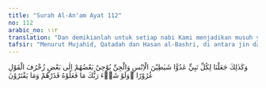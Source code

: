 ```yaml
---
title: "Surah Al-An'am Ayat 112"
no: 112
arabic_no: ١١٢
translation: "Dan demikianlah untuk setiap nabi Kami menjadikan musuh yang terdiri dari setan-setan manusia dan jin, sebagian mereka membisikkan kepada sebagian yang lain perkataan yang indah sebagai tipuan. Dan kalau Tuhanmu menghendaki, niscaya mereka tidak akan melakukannya, maka biarkanlah mereka bersama apa (kebohongan) yang mereka ada-adakan."
tafsir: "Menurut Mujahid, Qatadah dan Hasan al-Bashri, di antara jin dan manusia itu ada yang menjadi setan. Pendapat ini diperkuat oleh Abu dzar yang ditanya oleh Nabi Muhammad, \"Wahai Abu dzar apakah kamu telah memohon perlindungan kepada Allah dari kejahatan-kejahatan setan yang berasal dari jin dan manusia?\" Lalu Abu dzar bertanya, \"Ya Rasulullah adakah setan-setan dari manusia?\" Nabi Muhammad menjawab, \"Ya benar-benar ada\". Yang dimaksud di sini adalah manusia yang berperilaku seperti setan, selalu mengajak kepada kejahatan dan permusuhan. \n\nAyat ini menjelaskan, bahwa kaum Muslimin menghadapi sikap permusuhan orang-orang musyrik. Demikian pulalah Allah menjadikan bagi tiap-tiap Nabi musuh-musuh yang terdiri dari setan-setan baik dari jenis manusia maupun dari jenis jin. \n\nSetan-setan adalah musuh bagi para nabi dan para ulama yang menjadi pewaris para nabi; juga bagi setiap mubalig yang menyiarkan agama Allah, Setiap kali timbul hal yang bertentangan, pastilah yang satu akan mengalahkan yang lain, yang kuat tentu menghancurkan yang lemah, dan menjadi sunatullah, bahwa kesudahan yang baik dan kemenangan terakhir tentu berada di pihak golongan yang benar. Apabila turun hujan deras akan timbul banjir, dan ia akan menimbulkan buih yang banyak sekali di atas permukaan air. Buih itu, jika ditiup angin, segera lenyap menghilang sehingga hanya airnya yang tetap di bumi. Demikian pula kehidupan ini penuh dengan perjuangan; dan seorang pejuang tidak dapat memelihara kedudukannya kecuali dengan kegigihan dan kesabaran. Demikian pula amal-amal yang diterima Allah hanyalah amal-amal yang dikerjakan dengan baik dan ikhlas. Hal ini ditegaskan oleh Allah sebagai berikut: \n\nArtinya: \n\nAtaukah kamu mengira bahwa kamu akan masuk surga, padahal belum datang kepadamu (cobaan) seperti (yang dialami) orang-orang terdahulu sebelum kamu. Mereka ditimpa kemelaratan, penderitaan dan diguncang (dengan berbagai cobaan), sehingga Rasul dan orang-orang yang beriman bersamanya berkata, \"Kapankah datang pertolongan Allah?\" Ingatlah, sesungguhnya pertolongan Allah itu dekat. (al-Baqarah/2: 214)\n\nSetan-setan yang menjadi musuh para nabi berusaha membisikkan kepada orang yang digodanya bujukan yang indah-indah untuk menipu mereka, dan mengelabui penglihatan mereka sehingga dengan tidak disadari mereka tergelincir dari jalan yang benar.\n\nTelah terbukti dengan nyata tipu muslihat setan itu pada peristiwa yang dialami oleh Nabi Adam dan Siti Hawa. Setan bersumpah dengan halus dan menggambarkan kepada Adam bahwa bila Adam dan isterinya mau makan buah khuldi (buah keabadian), maka ia akan tetap tinggal di surga selama-lamanya. Demikian pula, setan membisikkan kepada orang-orang yang terjerumus melakukan kemaksiatan. Setan tersebut membisikkan agar mereka menggunakan kesempatan untuk hidup bebas merdeka di dunia ini menikmati segala kelezatan hidup, karena mereka tidak perlu takut pada siksaan Allah, karena Allah adalah Maha Pengampun dan Maha Penyayang.\n\nSekiranya Allah menghendaki agar setan-setan itu tidak menipu manusia, tentulah setan-setan itu tidak dapat berbuat apapun. Tetapi Allah memberi keleluasaan kepada manusia untuk memilih apa yang akan mereka kerjakan menurut petunjuk akalnya yang sehat dan memilih jalan yang akan ditempuhnya, jalan yang benar atau jalan yang salah. Karena itu, Nabi diperintah untuk tidak menghiraukan mereka, sebab nanti di akhirat mereka harus mempertanggungjawabkan segala tingkah laku mereka selama di dunia. Sedangkan Nabi hanya bertugas menyampaikan."
---
```

وَكَذٰلِكَ جَعَلْنَا لِكُلِّ نَبِيٍّ عَدُوًّا شَيٰطِيْنَ الْاِنْسِ وَالْجِنِّ يُوْحِيْ بَعْضُهُمْ اِلٰى بَعْضٍ زُخْرُفَ الْقَوْلِ غُرُوْرًا ۗوَلَوْ شَاۤءَ رَبُّكَ مَا فَعَلُوْهُ فَذَرْهُمْ وَمَا يَفْتَرُوْنَ  